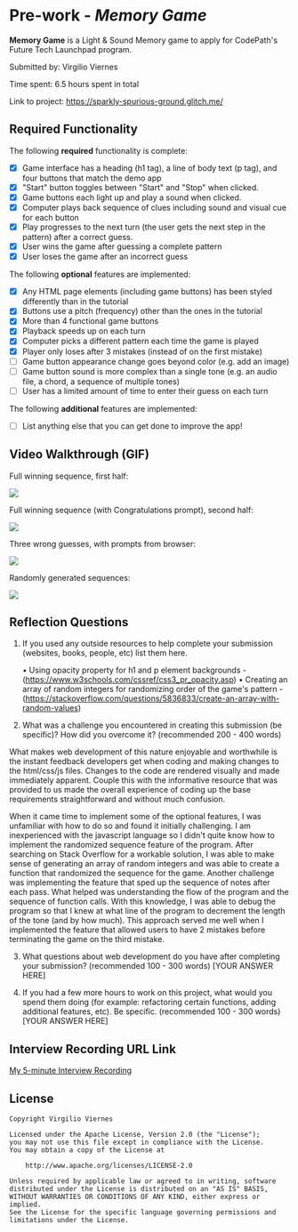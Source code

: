 # Pre-work - *Memory Game*

**Memory Game** is a Light & Sound Memory game to apply for CodePath's Future Tech Launchpad program.

Submitted by: Virgilio Viernes

Time spent: 6.5 hours spent in total

Link to project: https://sparkly-spurious-ground.glitch.me/

## Required Functionality

The following **required** functionality is complete:

* [x] Game interface has a heading (h1 tag), a line of body text (p tag), and four buttons that match the demo app
* [x] "Start" button toggles between "Start" and "Stop" when clicked. 
* [x] Game buttons each light up and play a sound when clicked. 
* [x] Computer plays back sequence of clues including sound and visual cue for each button
* [x] Play progresses to the next turn (the user gets the next step in the pattern) after a correct guess. 
* [x] User wins the game after guessing a complete pattern
* [x] User loses the game after an incorrect guess

The following **optional** features are implemented:

* [x] Any HTML page elements (including game buttons) has been styled differently than in the tutorial
* [x] Buttons use a pitch (frequency) other than the ones in the tutorial
* [x] More than 4 functional game buttons
* [x] Playback speeds up on each turn
* [x] Computer picks a different pattern each time the game is played
* [x] Player only loses after 3 mistakes (instead of on the first mistake)
* [ ] Game button appearance change goes beyond color (e.g. add an image)
* [ ] Game button sound is more complex than a single tone (e.g. an audio file, a chord, a sequence of multiple tones)
* [ ] User has a limited amount of time to enter their guess on each turn

The following **additional** features are implemented:

- [ ] List anything else that you can get done to improve the app!

## Video Walkthrough (GIF)

Full winning sequence, first half:

![](https://im2.ezgif.com/tmp/ezgif-2-502a8bf505.gif)

Full winning sequence (with Congratulations prompt), second half:

![](https://im2.ezgif.com/tmp/ezgif-2-df57269b72.gif)

Three wrong guesses, with prompts from browser:

![](https://im2.ezgif.com/tmp/ezgif-2-23f973be21.gif)

Randomly generated sequences:

![](https://im2.ezgif.com/tmp/ezgif-2-30abc472ce.gif)

## Reflection Questions
1. If you used any outside resources to help complete your submission (websites, books, people, etc) list them here. 

    • Using opacity property for h1 and p element backgrounds - (https://www.w3schools.com/cssref/css3_pr_opacity.asp)
    • Creating an array of random integers for randomizing order of the game's pattern - (https://stackoverflow.com/questions/5836833/create-an-array-with-random-values)

2. What was a challenge you encountered in creating this submission (be specific)? How did you overcome it? (recommended 200 - 400 words) 

What makes web development of this nature enjoyable and worthwhile is the instant feedback developers get when coding and making changes to the html/css/js files. Changes to the code are rendered visually and made immediately apparent. Couple this with the informative resource that was provided to us made the overall experience of coding up the base requirements straightforward and without much confusion.

When it came time to implement some of the optional features, I was unfamiliar with how to do so and found it initially challenging. I am inexperienced with the javascript language so I didn't quite know how to implement the randomized sequence feature of the program. After searching on Stack Overflow for a workable solution, I was able to make sense of generating an array of random integers and was able to create a function that randomized the sequence for the game. Another challenge was implementing the feature that sped up the sequence of notes after each pass. What helped was understanding the flow of the program and the sequence of function calls. With this knowledge, I was able to debug the program so that I knew at what line of the program to decrement the length of the tone (and by how much). This approach served me well when I implemented the feature that allowed users to have 2 mistakes before terminating the game on the third mistake. 


3. What questions about web development do you have after completing your submission? (recommended 100 - 300 words) 
[YOUR ANSWER HERE]

4. If you had a few more hours to work on this project, what would you spend them doing (for example: refactoring certain functions, adding additional features, etc). Be specific. (recommended 100 - 300 words) 
[YOUR ANSWER HERE]



## Interview Recording URL Link

[My 5-minute Interview Recording](https://youtu.be/7dKbu76X8-k)


## License

    Copyright Virgilio Viernes

    Licensed under the Apache License, Version 2.0 (the "License");
    you may not use this file except in compliance with the License.
    You may obtain a copy of the License at

        http://www.apache.org/licenses/LICENSE-2.0

    Unless required by applicable law or agreed to in writing, software
    distributed under the License is distributed on an "AS IS" BASIS,
    WITHOUT WARRANTIES OR CONDITIONS OF ANY KIND, either express or implied.
    See the License for the specific language governing permissions and
    limitations under the License.
